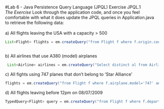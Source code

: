 #Lab 6 - Java Persistence Query Language (JPQL) Exercise JPQL.1</br>
*The Exercise*
Look through the application code, and once you feel comfortable with what it does update the JPQL queries in Application.java to retrieve the following data:</br></br>
a)	All flights leaving the USA with a capacity > 500
```java
List<Flight> flights = em.createQuery("from Flight f where f.origin.country='USA' and f.airplane.capacity>500", Flight.class).getResultList();
        
````
b)	All airlines that use A380 (model) airplanes

```java
 List<Airline> airlines = em.createQuery("Select distinct al from Airline al join al.flights f join f.airplane ap where ap.model='A380'", Airline.class).getResultList();      
````
c)	All fights using 747 planes that don’t belong to ‘Star Alliance’

```java
flights = em.createQuery("from Flight f where f.airplane.model='747' and f.airline.name not like 'Star Alliance'", Flight.class).getResultList();      
````
d)	All flights leaving before 12pm on 08/07/2009

```java
TypedQuery<Flight> query = em.createQuery("from Flight f where f.departureDate < '2009-08-07 12:00:00 PM'", Flight.class);        
````

